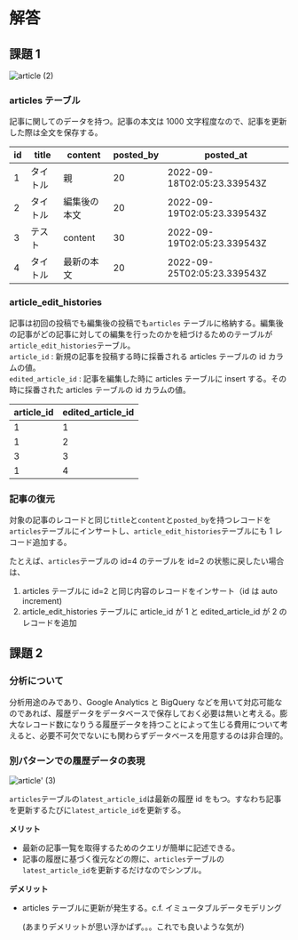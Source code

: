 # 解答

## 課題 1

![article (2)](https://user-images.githubusercontent.com/76472239/190883209-404dfe02-284b-4d68-a510-fa5d950a015b.png)

### articles テーブル

記事に関してのデータを持つ。記事の本文は 1000 文字程度なので、記事を更新した際は全文を保存する。

| id  | title    | content      | posted_by | posted_at                   |
| --- | -------- | ------------ | --------- | --------------------------- |
| 1   | タイトル | 親           | 20        | 2022-09-18T02:05:23.339543Z |
| 2   | タイトル | 編集後の本文 | 20        | 2022-09-19T02:05:23.339543Z |
| 3   | テスト   | content      | 30        | 2022-09-19T02:05:23.339543Z |
| 4   | タイトル | 最新の本文   | 20        | 2022-09-25T02:05:23.339543Z |

### article_edit_histories

記事は初回の投稿でも編集後の投稿でも`articles` テーブルに格納する。編集後の記事がどの記事に対しての編集を行ったのかを紐づけるためのテーブルが`article_edit_histories`テーブル。  
`article_id` : 新規の記事を投稿する時に採番される articles テーブルの id カラムの値。  
`edited_article_id` : 記事を編集した時に articles テーブルに insert する。その時に採番された articles テーブルの id カラムの値。

| article_id | edited_article_id |
| ---------- | ----------------- |
| 1          | 1                 |
| 1          | 2                 |
| 3          | 3                 |
| 1          | 4                 |

### 記事の復元

対象の記事のレコードと同じ`title`と`content`と`posted_by`を持つレコードを`articles`テーブルにインサートし、`article_edit_histories`テーブルにも 1 レコード追加する。

たとえば、`articles`テーブルの id=4 のテーブルを id=2 の状態に戻したい場合は、

1. articles テーブルに id=2 と同じ内容のレコードをインサート（id は auto increment)
1. article_edit_histories テーブルに article_id が 1 と edited_article_id が 2 のレコードを追加

## 課題 2

### 分析について

分析用途のみであり、Google Analytics と BigQuery などを用いて対応可能なのであれば、履歴データをデータベースで保存しておく必要は無いと考える。膨大なレコード数になりうる履歴データを持つことによって生じる費用について考えると、必要不可欠でないにも関わらずデータベースを用意するのは非合理的。

### 別パターンでの履歴データの表現

![article' (3)](https://user-images.githubusercontent.com/76472239/190885114-9b2fe8a1-1cf4-4827-923c-6258e409633c.png)


`articles`テーブルの`latest_article_id`は最新の履歴 id をもつ。すなわち記事を更新するたびに`latest_article_id`を更新する。

**メリット**

- 最新の記事一覧を取得するためのクエリが簡単に記述できる。
- 記事の履歴に基づく復元などの際に、`articles`テーブルの`latest_article_id`を更新するだけなのでシンプル。

**デメリット**

- articles テーブルに更新が発生する。c.f. イミュータブルデータモデリング

  (あまりデメリットが思い浮かばず。。。これでも良いような気が)
